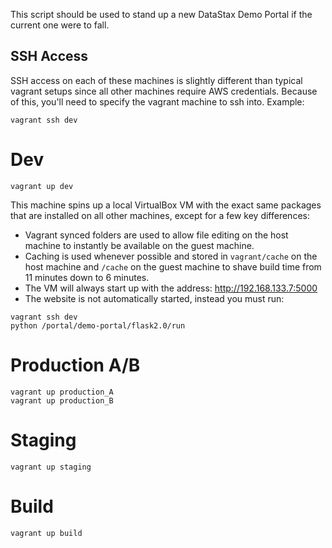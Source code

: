 This script should be used to stand up a new DataStax Demo Portal
if the current one were to fall.

## SSH Access

SSH access on each of these machines is slightly different than typical vagrant
setups since all other machines require AWS credentials. Because of this, you'll
need to specify the vagrant machine to ssh into. Example:

    vagrant ssh dev

# Dev

    vagrant up dev

This machine spins up a local VirtualBox VM with the exact same packages that
are installed on all other machines, except for a few key differences:

* Vagrant synced folders are used to allow file editing on the host machine to
instantly be available on the guest machine.
* Caching is used whenever possible and stored in `vagrant/cache` on the host
machine and `/cache` on the guest machine to shave build time from 11 minutes
down to 6 minutes.
* The VM will always start up with the address: http://192.168.133.7:5000
* The website is not automatically started, instead you must run:

```
vagrant ssh dev
python /portal/demo-portal/flask2.0/run
```

# Production A/B

    vagrant up production_A
    vagrant up production_B

# Staging

    vagrant up staging

# Build

    vagrant up build

